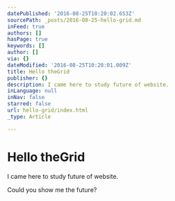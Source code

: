 ```yaml
---
datePublished: '2016-08-25T10:20:02.653Z'
sourcePath: _posts/2016-08-25-hello-grid.md
inFeed: true
authors: []
hasPage: true
keywords: []
author: []
via: {}
dateModified: '2016-08-25T10:20:01.009Z'
title: Hello theGrid
publisher: {}
description: I came here to study future of website.
inLanguage: null
inNav: false
starred: false
url: hello-grid/index.html
_type: Article

---
```

# Hello theGrid

I came here to study future of website.

Could you show me the future?